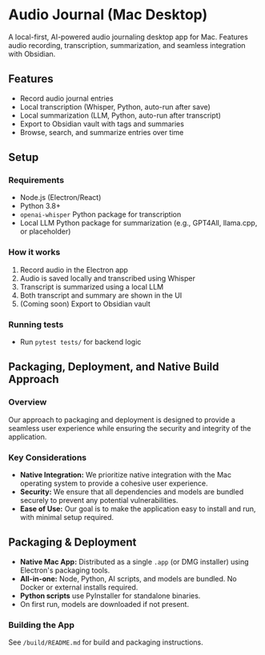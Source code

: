 # Audio Journal (Mac Desktop)

A local-first, AI-powered audio journaling desktop app for Mac. Features audio recording, transcription, summarization, and seamless integration with Obsidian.

## Features
- Record audio journal entries
- Local transcription (Whisper, Python, auto-run after save)
- Local summarization (LLM, Python, auto-run after transcript)
- Export to Obsidian vault with tags and summaries
- Browse, search, and summarize entries over time

## Setup

### Requirements
- Node.js (Electron/React)
- Python 3.8+
- `openai-whisper` Python package for transcription
- Local LLM Python package for summarization (e.g., GPT4All, llama.cpp, or placeholder)

### How it works
1. Record audio in the Electron app
2. Audio is saved locally and transcribed using Whisper
3. Transcript is summarized using a local LLM
4. Both transcript and summary are shown in the UI
5. (Coming soon) Export to Obsidian vault

### Running tests
- Run `pytest tests/` for backend logic

## Packaging, Deployment, and Native Build Approach

### Overview
Our approach to packaging and deployment is designed to provide a seamless user experience while ensuring the security and integrity of the application.

### Key Considerations
- **Native Integration:** We prioritize native integration with the Mac operating system to provide a cohesive user experience.
- **Security:** We ensure that all dependencies and models are bundled securely to prevent any potential vulnerabilities.
- **Ease of Use:** Our goal is to make the application easy to install and run, with minimal setup required.

## Packaging & Deployment

- **Native Mac App:** Distributed as a single `.app` (or DMG installer) using Electron's packaging tools.
- **All-in-one:** Node, Python, AI scripts, and models are bundled. No Docker or external installs required.
- **Python scripts** use PyInstaller for standalone binaries.
- On first run, models are downloaded if not present.

### Building the App
See `/build/README.md` for build and packaging instructions.
